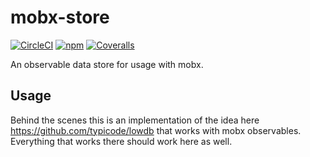 # mobx-store

[![CircleCI](https://img.shields.io/circleci/project/AriaFallah/mobx-store.svg?style=flat-square)](https://circleci.com/gh/AriaFallah/mobx-store)
[![npm](https://img.shields.io/npm/v/mobx-store.svg?style=flat-square)](https://www.npmjs.com/package/mobx-store)
[![Coveralls](https://img.shields.io/coveralls/AriaFallah/mobx-store.svg?style=flat-square)](https://coveralls.io/github/AriaFallah/mobx-store)

An observable data store for usage with mobx.

## Usage

Behind the scenes this is an implementation of the idea here https://github.com/typicode/lowdb
that works with mobx observables. Everything that works there should work here as well.
